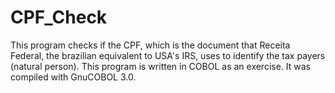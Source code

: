 # CPF_Check
This program checks if the CPF, which is the document that Receita Federal, the brazilian equivalent to USA's IRS, uses to identify the tax payers (natural person).
This program is written in COBOL as an exercise. It was compiled with GnuCOBOL 3.0.
